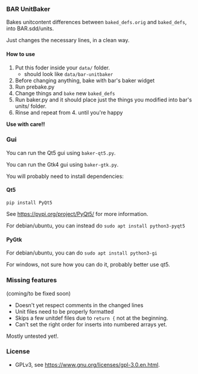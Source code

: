 ### BAR UnitBaker

Bakes unitcontent differences between `baked_defs.orig` and `baked_defs`, into BAR.sdd/units.

Just changes the necessary lines, in a clean way.

#### How to use

1. Put this foder inside your `data/` folder.
   * should look like `data/bar-unitbaker`
1. Before changing anything, bake with bar's baker widget
1. Run prebake.py
1. Change things and `bake` new `baked_defs`
1. Run baker.py and it should place just the things you modified into bar's units/ folder.
1. Rinse and repeat from 4. until you're happy

**Use with care!!**

### Gui

You can run the Qt5 gui using `baker-qt5.py`.

You can run the Gtk4 gui using `baker-gtk.py`.

You will probably need to install dependencies:

#### Qt5

`pip install PyQt5`

See https://pypi.org/project/PyQt5/ for more information.

For debian/ubuntu, you can instead do `sudo apt install python3-pyqt5`

#### PyGtk

For debian/ubuntu, you can do `sudo apt install python3-gi`

For windows, not sure how you can do it, probably better use qt5.

### Missing features

(coming/to be fixed soon)

- Doesn't yet respect comments in the changed lines
- Unit files need to be properly formatted
- Skips a few unitdef files due to `return {` not at the beginning.
- Can't set the right order for inserts into numbered arrays yet.

Mostly untested yet!.

### License

- GPLv3, see https://www.gnu.org/licenses/gpl-3.0.en.html.
